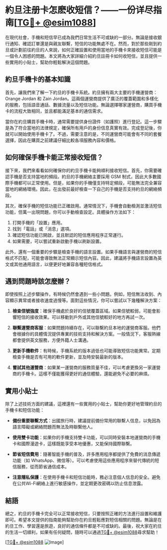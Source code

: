 # 約旦注册卡怎麽收短信？——一份详尽指南[[TG💪+ @esim1088](https://t.me/s/esim1088)]

在現代社會，手機和短信早已成為我們日常生活不可或缺的一部分。無論是接收銀行通知、確認訂單還是與親友聯繫，短信的功能無處不在。然而，對於那些剛到約旦或計劃前往約旦的人來說，如何正確設置和使用當地的手機卡來接收短信可能是一個令人困惑的問題。本文將為大家詳細介紹約旦註冊卡如何收短信，並且提供一些實用的小貼士，幫助你輕鬆解決這個問題。

## 約旦手機卡的基本知識

首先，讓我們來了解一下約旦的手機卡系統。約旦擁有兩大主要的手機運營商：Orange Jordan 和 Zain Jordan。這兩個運營商提供了廣泛的覆蓋範圍和多樣化的服務，包括語音通話、數據流量以及短信功能。無論選擇哪家運營商，購買手機卡的流程大致相同，並且都能滿足基本的通信需求。

當你在約旦購買手機卡時，通常需要提供身份證件（如護照）進行登記。這一步驟是為了符合當地的法律規定，確保所有用戶的身份信息真實有效。完成登記後，你就可以開始使用手機卡了。不過，需要注意的是，不同運營商可能會有不同的套餐選擇，因此在購買之前建議仔細比較各項服務內容和價格。

## 如何確保手機卡能正常接收短信？

接下來，我們來看看如何確保你的約旦手機卡能夠順利接收短信。首先，你需要確認手機是否支持當地的頻段。約旦的手機網絡主要採用 GSM 制式，因此大多數國際手機都可以正常使用。但是，如果你的手機僅支持特定頻段，可能無法完全兼容當地的網絡環境。因此，在出發前最好檢查一下自己的手機是否支持約旦的網絡頻段。

其次，確保手機的短信功能已正確啟用。通常情況下，手機會自動檢測並激活短信功能，但萬一出現問題，你可以手動檢查設定。具體操作方法如下：

1. 打開手機的「設置」應用。
2. 找到「電話」或「消息」選項。
3. 確認短信功能已開啟，並且默認的短信應用程序正常運行。
4. 如果需要，可以嘗試重新啟動手機以刷新設置。

此外，還有一個重要的步驟是檢查手機的語言設置。如果手機語言與運營商的短信格式不匹配，可能會導致無法正常顯示短信內容。因此，建議將手機語言設置為英文或其他通用語言，以便更好地兼容各種短信格式。

## 遇到問題時該怎麼辦？

即使按照上述步驟操作，有時候仍然會遇到一些小問題。例如，短信無法收到、內容顯示異常或者接收速度過慢等。面對這些情況，你可以嘗試以下幾種解決方案：

1. **檢查信號強度**：確保手機處於良好的信號覆蓋區域。如果信號較弱，可能會影響短信的接收效果。可以移動到戶外或其他信號較好的地方再試一次。

2. **聯繫運營商客服**：如果問題持續存在，可以聯繫約旦本地的運營商客服。他們會根據你的具體情況提供專業的技術支持和解決方案。一般情況下，客服熱線都會提供英文服務，方便外籍人士溝通。

3. **更新手機軟件**：有時候，手機系統的版本過低也可能導致短信功能異常。定期檢查手機是否有可用的軟件更新，並及時安裝最新的版本。

4. **嘗試其他運營商**：如果某一運營商的服務質量不佳，可以考慮更換另一家運營商的手機卡。這樣不僅能獲得更好的通信體驗，還能避免不必要的麻煩。

## 實用小貼士

除了上述技術方面的建議，這裡還有一些實用的小貼士，幫助你更好地管理約旦的手機卡和短信功能：

- **備份重要聯繫方式**：出國旅行時，建議提前備份常用的聯繫人信息，以免因為語言障礙或網絡問題而無法及時聯繫他人。
  
- **使用雙卡功能**：如果你的手機支持雙卡功能，可以同時安裝本地運營商的手機卡和國際漫遊卡，這樣既能享受本地優惠，又能保持國際聯繫。

- **節省短信費用**：隨著智能手機的普及，許多應用程序都提供了免費的消息傳遞功能（如 WhatsApp、微信等）。可以考慮使用這些應用程序來替代傳統的短信服務，從而節省通信成本。

- **注意隱私保護**：在使用手機卡和短信功能時，務必注意個人信息的安全。避免在公共Wi-Fi網絡上進行敏感操作，並定期更改密碼以防止信息泄露。

## 結語

總之，約旦的手機卡完全可以正常接收短信，只要按照正確的方法進行設置和維護即可。希望本文提供的指南能夠幫助你在約旦輕鬆應對短信相關的問題。無論是在約旦工作、學習還是旅遊，良好的通信條件都是不可或缺的。最後，祝大家在約旦的生活一切順利，如果有任何疑問，隨時可以通過[TG💪+ @esim1088](https://t.me/s/esim1088)尋求幫助！

[[TG💪+ @esim1088](https://t.me/s/esim1088) ![Image](https://i.postimg.cc/4NQfJmqS/Snipaste-2025-05-13-00-14-12.png)]
